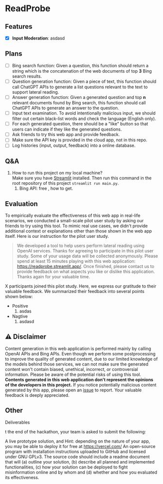 # ReadProbe

## Features

- [x] **Input Moderation**: asdasd

## Plans
- [ ] Bing search function: Given a question, 
this function should return a string which is the concatenation of the web
documents of top **3** Bing search results.
- [ ] Question generation function: Given a piece of text, this function
should call ChatGPT APIs to generate a list questions relevant to the text
to support lateral reading.
- [ ] Answer generation function: Given a generated question and top **n**
relevant documents found by Bing search, this function should call ChatGPT
APIs to generate an answer to the question.
- [ ] Input text examination. To avoid intentionally malicious input,
we should filter out certain black-list words and check the language 
(English only).
- [ ] For each generated question, there should be a "like" button so that
users can indicate if they like the generated questions.
- [ ] Ask friends to try this web app and provide feedback.
- [ ] Make sure the API key is provided in the cloud app, not in this repo.
- [ ] Log histories (input, output, feedback) into a online database.

## Q&A
1. How to run this project on my local machine? \
Make sure you have [Streamlit](https://streamlit.io/) installed. 
Then run this command in the root repository of this project 
`streamlit run main.py`. 
   1. Bing API: free , how to get.


## Evaluation

To empirically evaluate the effectiveness of this web app in real-life scenarios,
we conducted a small-scale pilot user study by asking our friends to try using
this tool.
To mimic real use cases, we didn't provide additional context or explanations
other than those shown in the web app itself.
Here is our instruction for the pilot user study.
> We developed a tool to help users perform lateral reading 
> using OpenAI services. Thanks for agreeing to participate in
> this pilot user study. Some of your usage data will be collected 
> anonymously. Please spend at least 15 minutes playing with this web
> application: https://readprobe.streamlit.app/. Once finished, please
> contact us to provide feedback on what aspects you like or dislike this
> application. Thanks again for your valuable time.

X participants joined this pilot study. Here, we express our gratitude to
their valuable feedback. We summarized their feedback into several points
shown below:
- Positive
  1. asdas
- Nagtive
  1. asdasd



## :warning: Disclaimer

Content generation in this web application is performed mainly by calling 
OpenAI APIs and Bing APIs. Even though we perform some postprocessing to 
improve the quality of generated content, due to our limited knowledge of 
the models behind those services, we can not make sure the generated 
content won't contain biased, unethical, incorrect, or controversial 
information. Please be aware of the potential risks of using this tool. 
**Contents generated in this web application don't represent the opinions of the
developers in this project.**
If you notice potentially malicious content generated by this app, 
please open an [issue](https://github.com/DakeZhang1998/ReadProbe/issues) 
to report. Your valuable feedback is deeply appreciated.

## Other

Deliverables

t the end of the hackathon, your team is asked to submit the following:

A live prototype solution, and
Hint: depending on the nature of your app, you may be able to deploy it for free at https://vercel.com/
An open-source program with installation instructions uploaded to GitHub and licensed under GNU GPLv3.
The source code should include a readme document that will (a) outline your solution, (b) describe all planned and implemented functionalities, (c) how your solution can be deployed to fight misinformation online and by whom and (d) whether and how you evaluated its effectiveness.